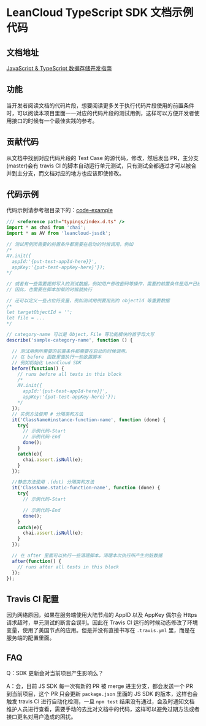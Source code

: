 # LeanCloud TypeScript SDK 文档示例代码

## 文档地址
[JavaScript & TypeScript 数据存储开发指南](https://leancloud.cn/docs/leanstorage_guide-js.html)


## 功能
当开发者阅读文档的代码片段，想要阅读更多关于执行代码片段使用的前置条件时，可以阅读本项目里面一一对应的代码片段的测试用例，这样可以方便开发者使用接口的时候有一个最佳实践的参考。


## 贡献代码
从文档中找到对应代码片段的 Test Case 的源代码，修改，然后发出 PR，主分支(master)会有 travis CI 的脚本自动运行单元测试，只有测试全都通过才可以被合并到主分支，而文档对应的地方也应该即使修改。

## 代码示例
代码示例请参考根目录下的：[code-example](code-example.ts)

```typescript
/// <reference path="typings/index.d.ts" />
import * as chai from 'chai';
import * as AV from 'leancloud-jssdk';

// 测试用例所需要的前置条件都需要在启动的时候调用，例如
/*
AV.init({
  appId:'{put-test-appId-here}}',
  appKey:'{put-test-appKey-here}'});
*/

// 或者有一些需要提前写入的测试数据，例如用户修改密码等操作，需要的前置条件是用户已经存在
// 因此，也需要在脚本加载的时候就执行

// 还可以定义一些占位符变量，例如测试用例要用到的 objectId 等重要数据
/*
let targetObjectId = '';
let file = ...
*/

// category-name 可以是 Object，File 等功能模块的首字母大写
describe('sample-category-name', function () {

  // 测试用例所需要的前置条件都需要在启动的时候调用。
  // 在 before 函数里面执行一些欲置脚本
  // 例如初始化 LeanCloud SDK
  before(function() {
    // runs before all tests in this block
    /*
    AV.init({
      appId:'{put-test-appId-here}}',
      appKey:'{put-test-appKey-here}'});
    */
  });
  // 实例方法使用 # 分隔类和方法
  it('ClassName#instance-function-name', function (done) {
    try{
      // 示例代码-Start
      // 示例代码-End
      done();
    }
    catch(e){
      chai.assert.isNull(e);
    }
  });

  //静态方法使用 .(dot) 分隔类和方法
  it('ClassName.static-function-name', function (done) {
    try{
      // 示例代码-Start

      // 示例代码-End
      done();
    }
    catch(e){
      chai.assert.isNull(e);
    }
  });

  // 在 after 里面可以执行一些清理脚本，清理本次执行所产生的脏数据
  after(function() {
    // runs after all tests in this block
  });
});


```

## Travis CI 配置
因为网络原因，如果在服务端使用大陆节点的 AppID 以及 AppKey 偶尔会 Https 请求超时，单元测试的断言会误判。因此在 Travis CI 运行的时候动态修改了环境变量，使用了美国节点的应用。但是并没有直接书写在 `.travis.yml` 里，而是在服务端的配置里面。


## FAQ
Q：SDK 更新会对当前项目产生影响么？

A：会，目前 JS SDK 每一次有新的 PR 被 merge 进主分支，都会发送一个 PR 到当前项目，这个 PR 只会更新 `package.json` 里面的 JS SDK 的版本，这样也会触发 travis CI 进行自动化检测，一旦 `npm test` 结果没有通过，会及时通知文档维护人员进行查看，需要手动的去比对文档中的代码，这样可以避免过期方法或者接口更名对用户造成的困扰。
